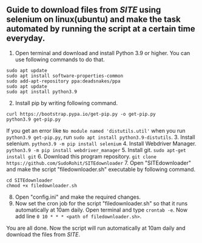 ## Guide to download files from *SITE* using selenium on linux(ubuntu) and make the task automated by running the script at a certain time everyday.

1. Open terminal and download and install Python 3.9 or higher. You can use following commands to do that.
```
sudo apt update
sudo apt install software-properties-common
sudo add-apt-repository ppa:deadsnakes/ppa
sudo apt update
sudo apt install python3.9
```
2. Install pip by writing following command.
```
curl https://bootstrap.pypa.io/get-pip.py -o get-pip.py
python3.9 get-pip.py
```
If you get an error like ```No module named 'distutils.util'``` when you run ```python3.9 get-pip.py```, run ```sudo apt install python3.9-distutils```.
3. Install selenium.
```python3.9 -m pip install selenium```
4. Install Webdriver Manager.
```python3.9 -m pip install webdriver_manager```
5. Install git.
```sudo apt-get install git```
6. Download this program repository.
```git clone https://github.com/SudoRohit/SITEdownloader```
7. Open "SITEdownloader" and make the script "filedownloader.sh" executable by following command.
```
cd SITEdownloader
chmod +x filedownloader.sh
```
8. Open "config.ini" and make the required changes.
9. Now set the cron job for the script "filedownloader.sh" so that it runs automatically at 10am daily. Open terminal and type ```crontab -e```. Now add line ```0 10 * * * <path of filedownloader.sh>```.

You are all done. Now the script will run automatically at 10am daily and download the files from *SITE*.